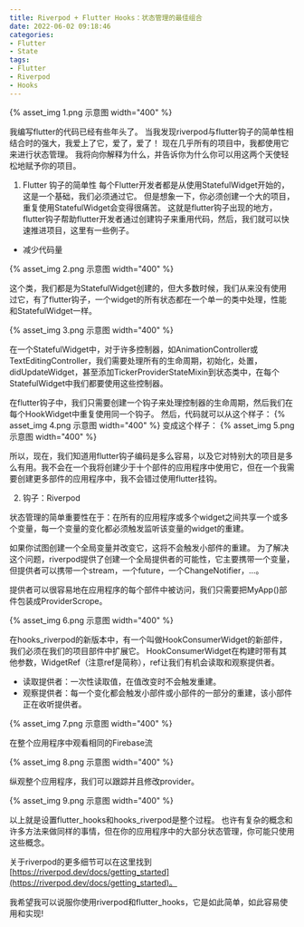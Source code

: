 ```yaml
---
title: Riverpod + Flutter Hooks：状态管理的最佳组合
date: 2022-06-02 09:18:46
categories:
- Flutter
- State
tags:
- Flutter
- Riverpod
- Hooks
---
```


{% asset_img 1.png 示意图 width="400" %}

我编写flutter的代码已经有些年头了。
当我发现riverpod与flutter钩子的简单性相结合时的强大，我爱上了它，爱了，爱了！
现在几乎所有的项目中，我都使用它来进行状态管理。
我将向你解释为什么，并告诉你为什么你可以用这两个天使轻松地赋予你的项目。

<!--more-->

1. Flutter 钩子的简单性
每个Flutter开发者都是从使用StatefulWidget开始的，这是一个基础，我们必须通过它。
但是想象一下，你必须创建一个大的项目，重复使用StatefulWidget会变得很痛苦。
这就是flutter钩子出现的地方，flutter钩子帮助flutter开发者通过创建钩子来重用代码，然后，我们就可以快速推进项目，这里有一些例子。

 * 减少代码量

{% asset_img 2.png 示意图 width="400" %}

这个类，我们都是为StatefulWidget创建的，但大多数时候，我们从来没有使用过它，有了flutter钩子，一个widget的所有状态都在一个单一的类中处理，性能和StatefulWidget一样。

{% asset_img 3.png 示意图 width="400" %}

在一个StatefulWidget中，对于许多控制器，如AnimationController或TextEditingController，我们需要处理所有的生命周期，初始化，处置，didUpdateWidget，甚至添加TickerProviderStateMixin到状态类中，在每个StatefulWidget中我们都要使用这些控制器。

在flutter钩子中，我们只需要创建一个钩子来处理控制器的生命周期，然后我们在每个HookWidget中重复使用同一个钩子。
然后，代码就可以从这个样子：
{% asset_img 4.png 示意图 width="400" %}
变成这个样子：
{% asset_img 5.png 示意图 width="400" %}

所以，现在，我们知道用flutter钩子编码是多么容易，以及它对特别大的项目是多么有用。我不会在一个我将创建少于十个部件的应用程序中使用它，但在一个我需要创建更多部件的应用程序中，我不会错过使用flutter挂钩。

2. 钩子：Riverpod

状态管理的简单重要性在于：在所有的应用程序或多个widget之间共享一个或多个变量，每一个变量的变化都必须触发监听该变量的widget的重建。

如果你试图创建一个全局变量并改变它，这将不会触发小部件的重建。
为了解决这个问题，riverpod提供了创建一个全局提供者的可能性，它主要携带一个变量，但提供者可以携带一个stream，一个future，一个ChangeNotifier，...。

提供者可以很容易地在应用程序的每个部件中被访问，我们只需要把MyApp()部件包装成ProviderScrope。

{% asset_img 6.png 示意图 width="400" %}


在hooks_riverpod的新版本中，有一个叫做HookConsumerWidget的新部件，我们必须在我们的项目部件中扩展它。
HookConsumerWidget在构建时带有其他参数，WidgetRef（注意ref是简称），ref让我们有机会读取和观察提供者。

 * 读取提供者：一次性读取值，在值改变时不会触发重建。
 * 观察提供者：每一个变化都会触发小部件或小部件的一部分的重建，该小部件正在收听提供者。

 {% asset_img 7.png 示意图 width="400" %}

 在整个应用程序中观看相同的Firebase流

  {% asset_img 8.png 示意图 width="400" %}

纵观整个应用程序，我们可以跟踪并且修改provider。

  {% asset_img 9.png 示意图 width="400" %}

以上就是设置flutter_hooks和hooks_riverpod是整个过程。
也许有复杂的概念和许多方法来做同样的事情，但在你的应用程序中的大部分状态管理，你可能只使用这些概念。

关于riverpod的更多细节可以在这里找到[https://riverpod.dev/docs/getting_started](https://riverpod.dev/docs/getting_started)。

我希望我可以说服你使用riverpod和flutter_hooks，它是如此简单，如此容易使用和实现!

<!-- https://omasuaku.medium.com/riverpod-flutter-hooks-the-best-duo-for-state-management-9429728d632b -->